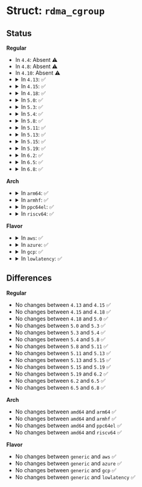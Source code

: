 # Struct: <code>rdma_cgroup</code>

## Status
<b>Regular</b>
<ul>
<li>
In <code>4.4</code>: Absent ⚠️
</li>
<li>
In <code>4.8</code>: Absent ⚠️
</li>
<li>
In <code>4.10</code>: Absent ⚠️
</li>
<li>
<details>
<summary>In <code>4.13</code>: ✅</summary>

```c
struct rdma_cgroup {
    struct cgroup_subsys_state css;
    struct list_head rpools;
};
```
</details>
</li>
<li>
<details>
<summary>In <code>4.15</code>: ✅</summary>

```c
struct rdma_cgroup {
    struct cgroup_subsys_state css;
    struct list_head rpools;
};
```
</details>
</li>
<li>
<details>
<summary>In <code>4.18</code>: ✅</summary>

```c
struct rdma_cgroup {
    struct cgroup_subsys_state css;
    struct list_head rpools;
};
```
</details>
</li>
<li>
<details>
<summary>In <code>5.0</code>: ✅</summary>

```c
struct rdma_cgroup {
    struct cgroup_subsys_state css;
    struct list_head rpools;
};
```
</details>
</li>
<li>
<details>
<summary>In <code>5.3</code>: ✅</summary>

```c
struct rdma_cgroup {
    struct cgroup_subsys_state css;
    struct list_head rpools;
};
```
</details>
</li>
<li>
<details>
<summary>In <code>5.4</code>: ✅</summary>

```c
struct rdma_cgroup {
    struct cgroup_subsys_state css;
    struct list_head rpools;
};
```
</details>
</li>
<li>
<details>
<summary>In <code>5.8</code>: ✅</summary>

```c
struct rdma_cgroup {
    struct cgroup_subsys_state css;
    struct list_head rpools;
};
```
</details>
</li>
<li>
<details>
<summary>In <code>5.11</code>: ✅</summary>

```c
struct rdma_cgroup {
    struct cgroup_subsys_state css;
    struct list_head rpools;
};
```
</details>
</li>
<li>
<details>
<summary>In <code>5.13</code>: ✅</summary>

```c
struct rdma_cgroup {
    struct cgroup_subsys_state css;
    struct list_head rpools;
};
```
</details>
</li>
<li>
<details>
<summary>In <code>5.15</code>: ✅</summary>

```c
struct rdma_cgroup {
    struct cgroup_subsys_state css;
    struct list_head rpools;
};
```
</details>
</li>
<li>
<details>
<summary>In <code>5.19</code>: ✅</summary>

```c
struct rdma_cgroup {
    struct cgroup_subsys_state css;
    struct list_head rpools;
};
```
</details>
</li>
<li>
<details>
<summary>In <code>6.2</code>: ✅</summary>

```c
struct rdma_cgroup {
    struct cgroup_subsys_state css;
    struct list_head rpools;
};
```
</details>
</li>
<li>
<details>
<summary>In <code>6.5</code>: ✅</summary>

```c
struct rdma_cgroup {
    struct cgroup_subsys_state css;
    struct list_head rpools;
};
```
</details>
</li>
<li>
<details>
<summary>In <code>6.8</code>: ✅</summary>

```c
struct rdma_cgroup {
    struct cgroup_subsys_state css;
    struct list_head rpools;
};
```
</details>
</li>
</ul>
<b>Arch</b>
<ul>
<li>
<details>
<summary>In <code>arm64</code>: ✅</summary>

```c
struct rdma_cgroup {
    struct cgroup_subsys_state css;
    struct list_head rpools;
};
```
</details>
</li>
<li>
<details>
<summary>In <code>armhf</code>: ✅</summary>

```c
struct rdma_cgroup {
    struct cgroup_subsys_state css;
    struct list_head rpools;
};
```
</details>
</li>
<li>
<details>
<summary>In <code>ppc64el</code>: ✅</summary>

```c
struct rdma_cgroup {
    struct cgroup_subsys_state css;
    struct list_head rpools;
};
```
</details>
</li>
<li>
<details>
<summary>In <code>riscv64</code>: ✅</summary>

```c
struct rdma_cgroup {
    struct cgroup_subsys_state css;
    struct list_head rpools;
};
```
</details>
</li>
</ul>
<b>Flavor</b>
<ul>
<li>
<details>
<summary>In <code>aws</code>: ✅</summary>

```c
struct rdma_cgroup {
    struct cgroup_subsys_state css;
    struct list_head rpools;
};
```
</details>
</li>
<li>
<details>
<summary>In <code>azure</code>: ✅</summary>

```c
struct rdma_cgroup {
    struct cgroup_subsys_state css;
    struct list_head rpools;
};
```
</details>
</li>
<li>
<details>
<summary>In <code>gcp</code>: ✅</summary>

```c
struct rdma_cgroup {
    struct cgroup_subsys_state css;
    struct list_head rpools;
};
```
</details>
</li>
<li>
<details>
<summary>In <code>lowlatency</code>: ✅</summary>

```c
struct rdma_cgroup {
    struct cgroup_subsys_state css;
    struct list_head rpools;
};
```
</details>
</li>
</ul>

## Differences
<b>Regular</b>
<ul>
<li>
No changes between <code>4.13</code> and <code>4.15</code> ✅
</li>
<li>
No changes between <code>4.15</code> and <code>4.18</code> ✅
</li>
<li>
No changes between <code>4.18</code> and <code>5.0</code> ✅
</li>
<li>
No changes between <code>5.0</code> and <code>5.3</code> ✅
</li>
<li>
No changes between <code>5.3</code> and <code>5.4</code> ✅
</li>
<li>
No changes between <code>5.4</code> and <code>5.8</code> ✅
</li>
<li>
No changes between <code>5.8</code> and <code>5.11</code> ✅
</li>
<li>
No changes between <code>5.11</code> and <code>5.13</code> ✅
</li>
<li>
No changes between <code>5.13</code> and <code>5.15</code> ✅
</li>
<li>
No changes between <code>5.15</code> and <code>5.19</code> ✅
</li>
<li>
No changes between <code>5.19</code> and <code>6.2</code> ✅
</li>
<li>
No changes between <code>6.2</code> and <code>6.5</code> ✅
</li>
<li>
No changes between <code>6.5</code> and <code>6.8</code> ✅
</li>
</ul>
<b>Arch</b>
<ul>
<li>
No changes between <code>amd64</code> and <code>arm64</code> ✅
</li>
<li>
No changes between <code>amd64</code> and <code>armhf</code> ✅
</li>
<li>
No changes between <code>amd64</code> and <code>ppc64el</code> ✅
</li>
<li>
No changes between <code>amd64</code> and <code>riscv64</code> ✅
</li>
</ul>
<b>Flavor</b>
<ul>
<li>
No changes between <code>generic</code> and <code>aws</code> ✅
</li>
<li>
No changes between <code>generic</code> and <code>azure</code> ✅
</li>
<li>
No changes between <code>generic</code> and <code>gcp</code> ✅
</li>
<li>
No changes between <code>generic</code> and <code>lowlatency</code> ✅
</li>
</ul>
